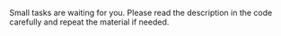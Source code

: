 Small tasks are waiting for you.
Please read the description in the code carefully and repeat the material if needed. 